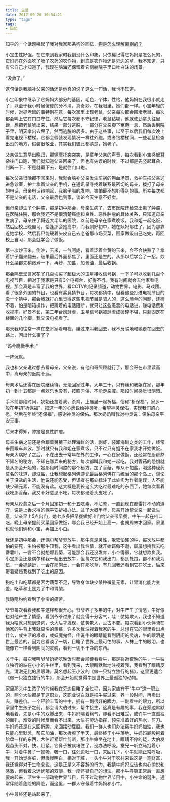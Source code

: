 ```yaml
---
title: 生活
date: 2017-09-26 10:54:21
type: "tags"
tags:
- 回忆
---
```

知乎的一个话题唤起了我对我家那条狗的回忆，[狗是怎么理解离别的？](https://www.zhihu.com/question/26440596)

小宝生性好强，在它来到我家时我倒没什么印象，只依稀记得它妈妈是怎么死的，它妈妈在外面吃了喷了农药的农作物，到底是农作物还是旁边的草，我不知道，只有它自己才知道了，我现在脑海还保留着它侧躺院子里口吐白沫的场景。

“没救了。”

这句话是我脑补父亲的话还是他真的说了这么一句话，我也不知道。
<!-- more -->
小宝印象中继承了它妈妈大部分的基因，毛色，个体，性格，他妈妈在我很小就走了，以至于我小时候傻傻的分不清，真奇妙。在我眼里，她们都一样。小宝年轻的时候，对抓老鼠的事特别在意，每次家里出现老鼠，父亲每次都会围堵老鼠，每次都会叫上它在门口守住，然后它每次都不守纪律，老鼠钻哪，他就使劲拿头往里蹭，想把老鼠唬出来，结果一部分逃脱，一部分在父亲脚下奄奄一息，然后丢到院子里，明天拿出去埋了，然而逃脱的居多。由于这些事，以至于以后我们每次晚上看完电视下楼梯，它都会假装发现情况一样往外跑，或者钻楼梯间，一些老鼠检查出没的地方，假装很敬业，其实我们彼此都清楚，她老了。

父亲做生意早出晚归，那辆摩托突突突，是童年父亲的声音，每次看到小宝竖起耳朵往门口跑，我们就知道父亲回来了，但也有失误的时候，不过都是先竖起耳朵，判断一下，不是就垂下去，是就往门口跑。

每次父亲很晚都不回来时，我就会脑补父亲发生车祸的狗血场景，救护车把父亲送进急诊室，护士拿着父亲的手机，在通讯录寻找着联系最密切的母亲，拨打了母亲的电话，母亲电话铃响起，我脑子嗡的发响，害怕最不想听得到的事。所幸每次都不是父亲的电话，父亲最后也到家，谈论今天生意不好卖。

但母亲却生了个肿瘤，那是初中那会，母亲生病了，去市医院还检查出患了肿瘤，在医院住院，那会我还不是很清楚癌症和良性、恶性肿瘤的具体关系，只知道母亲生病了，母亲住了将近大半年的医院，以前是母亲在家煮晚饭，我和姐一起吃饭，然后回校上晚自习，恰逢那会她高中，而我刚好初中，她在姨妈那住了，因为那靠近她学校，然后我只能硬着头皮自己去老爸那市场买菜，回家做饭自己吃完，再回校上自习，那会就学会了做饭。

第一次炒玉米，倒油，玉米，一气呵成，看着泛着金黄的玉米，会不会快熟了？拿着铲子翻来翻去，结果最后外面都焦了，里面还是生的。从那以后学会了一招，炒什么菜都先稍微煮一下，再炒，加盐，加酱油，最后收锅。

那会隔壁堂哥家花了几百块买了超级大的卫星接收信号锅，一下子可以收到几百个电视节目，相对于我家是只有3个电视台，好得不行。我有时间就会去他家看电视，那会真是丰富了我的世界，看CCTV的记录频道，动物世界，电影，马戏团。看了很多外国的节目，也看有奖竞猜节目，每次都猜中，但看这些打进电视节目的没一个猜中，那会我就打心里觉得这些电视节目是骗人的，这么简单的问题，还猜不着，怕是暗箱操作，把猜着的电话阻断，就只让这些愚蠢的电话进，赚电话费和收视率。好景不长，第二年台风肆虐，卫星信号锅被肆虐成破碎不堪，只剩固定在楼面的几个脚。我又没电视看了。

那天我和往常一样在堂哥家看电视，姐过来叫我回去，我不反驳地和她走在回去的路上，问出什么事了？

“妈今晚做手术。”

一阵沉默。

我也和父亲说过想去看母亲，父亲说，有他和哥照顾就行了，那会哥在市里读高中，离母亲的医院不远。

母亲术后还得在医院继续待，无法回家过年，大年三十，只有我和我姐在家，那年初一到十五都是一点欢乐也没有，按照习俗，不能走亲戚。那段时间感觉很阴暗。

手术前那段时间，奶奶还拉着我，杀鸡，上庙里一起祈福，俗称“祈保福”，家乡一般在年初“祈保福”，把这一年的心愿说给神灵听，希望神灵保佑，实现我们的心愿，然后在年终“还保福”，感谢神灵的保佑。那次奶奶叫我对神灵说：保佑母亲平安无事。

后来才得知，肿瘤是良性肿瘤。

母亲生病之前还是会跟着舅舅干处理海鲜的活，剥虾，装卸海鲜之类的工作，经常来回跟车奔波，那时就只有我和姐在家煮饭，只不过只有姐不在家我才开始做饭。母亲大病好了之后，不在出去干常年在外的工作，一心在家做饭，还经常在厨房熬不知名的秘方，不知在哪弄来的秘方，每次都叫我和她一起吃，我对香菇的恐惧就是从那会开始的，她那段时间熬的那个秘方，加了香菇，却从不加盐，喝这种秘药莫名的味道，却没盐，让我想起格列佛游记最后格列佛在马统治的那个岛上，谈论关于没盐的生活，他说还能忍受，但译者在那处标注了此处实为作者笔误，人不能缺少碘元素，不能没有盐。这大概是我长这么大吃过最难吃的东西了，她每次看着我吃那香菇，我又不好意思不吃，每次都硬着头皮吃了。

母亲从痊愈之后一个月固定初一和十五吃素，不沾荤，一直到现在都雷打不动的遵守，说是上香求得的保平安祈福办法。过了大概半年，母亲开始帮父亲一起做生意，父亲早上5点出门，她七点多把早餐做好出门给父亲带早餐，中午一起在档口吃，晚上母亲提前买菜回家做饭，哪会我已经开始上高一，也就周末才回家。家里也就他们俩和小宝，再加上小白。

我还是初中那会，还偶尔帮爷爷放牛，那牛真是灵性，欺软怕硬的种，每次放牛都怕的要死，生怕被那牛顶我，这牛看出我性情，就开始羁傲不逊，屡屡想拽我去吃番薯叶，一言不合就想爆我菊，可能那会我还没发育，小个得很，它就想欺负我。小宝那会还是偶尔和我一起出去放牛，但每次它和我出门，都到处跑，都不和我为伍，一会抓蜻蜓，一会在那刨土，一会在那吃草，有几回我还看到它在吃土，后来带着疑惑我找到了吃土的原因。

狗吃土和吃草都是因为蔬菜不足，导致身体缺少某种微量元素，让胃消化能力变差，吃草和土是为了中和胃酸。

我隐隐约约看到了小宝的痛苦。

爷爷每次看着我和牛这样都很开心，爷爷养了多年的牛，对牛产生了情感，牛好像也对他产生了情感，看到爷爷过来了就变得十分客气，哇！仗势欺人，我也不知道我为啥就只想到这词，长大后才发现，仗势欺人，亘古不变。每次看到小伙伴骑在他家的牛背上我就莫名的羡慕，许多次我注视着我家的牛，总想在它的眼里看出点什么，或生活的艰难，或妖魔鬼怪，传说牛的眼睛能看到阴间的灵魂，牛的眼泪是世上最苦的，因为它看淡了一切，目睹了世界上最可怕的事，人抹上牛的眼泪，也能像它一样看到阴间的灵魂，看到一切不干净的东西。

关于牛，每次我叫爷爷奶奶吃晚饭时都会顺便看看牛，那是将近夜晚的牛，一牛独立独行的站在小小的牛栏里，看到我来，大眼睛默默地注视着我，我看到了眼睛反光，清澈无比的黑眼珠。莫名想起王小波的《做一只特立独行的猪》，这里更适合《做一只独立独行的牛》，那会开始就觉得牛是世界上最孤独的动物。

家里那头牛生孩子的时候我在旁边目睹了全过程，因为家族有干“牛中”这一职业的，两个大伯都是干这职业，这职业说白就是把牛买过来，养一段时间，再卖出去，赚差价。一个经验丰富的牛中，拥有一副很好的眼力，一副看牛的眼力，所以家里牛生孩子之前，都会请大伯过来，帮牛接生，这真是有趣的事，我在旁边默默地看着，先是小牛的双脚出来，牛妈妈喘着粗气，却看不出难受，或许牛一直孤独的面孔，难受的时候反而看不出来，大伯在旁边指挥，预先准备好的热水，剪刀。牛妈妈还是在来回折腾，来回摆动屁股。我们一群人也们办法帮牛妈妈加油，我也只能心里默念，帮它加油，那次折腾了半天，最终终于小牛落地，牛妈妈屁股拖着胎盘一样的东西，大伯赶紧帮忙剪断，那小牛瘫坐在地上，眼睛不停的眨，大伯发现苗头不对，快，赶紧，它鼻子被痰堵住了，没办法呼吸。堂兄一听立马抱着小牛，对着牛鼻子一顿吸，吸一口，往旁边吐一口，来回几下，小牛就能正常呼吸，我一开始觉得脏，但慢慢明白，相对于脏，一头小牛对于农村来说这是一笔财富，我还觉得对于生命来说，这是正是义不容辞的行为，我猜牛妈妈应该也内心愉悦和感激，但看着永远忧郁的双眼，我一度怀疑自己的想法。那小牛呼吸正常后一直想要站起来，活生生一部动物世界节目，只不过动物世界节目中，小生命的诞生，通常伴随着危险的降临，而这里，一群人守候着牛妈妈和小牛。

小牛最终还是站起来了。
